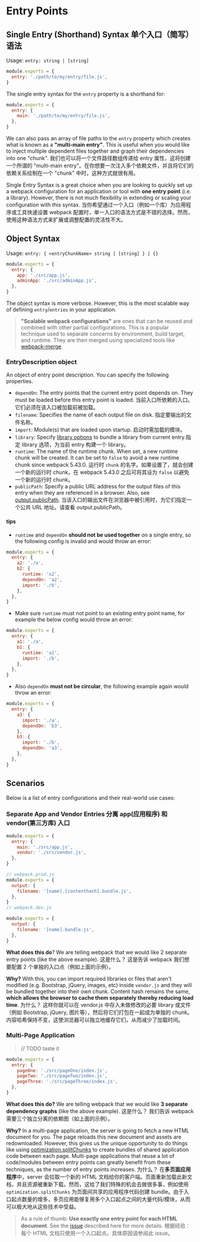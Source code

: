 # Entry Points

## Single Entry (Shorthand) Syntax 单个入口（简写）语法

Usage: `entry: string | [string]`

```js
module.exports = {
  entry: './path/to/my/entry/file.js',
}
```

The single entry syntax for the `entry` property is a shorthand for:

```js
module.exports = {
  entry: {
    main: './path/to/my/entry/file.js',
  },
}
```

We can also pass an array of file paths to the `entry` property which creates what is known as a **"multi-main entry"**. This is useful when you would like to inject multiple dependent files together and graph their dependencies into one "chunk".
我们也可以将一个文件路径数组传递给 entry 属性，这将创建一个所谓的 "multi-main entry"。在你想要一次注入多个依赖文件，并且将它们的依赖关系绘制在一个 "chunk" 中时，这种方式就很有用。

Single Entry Syntax is a great choice when you are looking to quickly set up a webpack configuration for an application or tool with **one entry point** (i.e. a library). However, there is not much flexibility in extending or scaling your configuration with this syntax.
当你希望通过一个入口（例如一个库）为应用程序或工具快速设置 webpack 配置时，单一入口的语法方式是不错的选择。然而，使用这种语法方式来扩展或调整配置的灵活性不大。

## Object Syntax

Usage: `entry: { <entryChunkName> string | [string] } | {}`

```js
module.exports = {
  entry: {
    app: './src/app.js',
    adminApp: './src/adminApp.js',
  },
}
```

The object syntax is more verbose. However, this is the most scalable way of defining `entry`/`entries` in your application.

> **"Scalable webpack configurations"** are ones that can be reused and combined with other partial configurations. This is a popular technique used to separate concerns by environment, build target, and runtime. They are then merged using specialized tools like [webpack-merge](https://github.com/survivejs/webpack-merge).

### EntryDescription object

An object of entry point description. You can specify the following properties.

- `dependOn`: The entry points that the current entry point depends on. They must be loaded before this entry point is loaded. 当前入口所依赖的入口。它们必须在该入口被加载前被加载。
- `filename`: Specifies the name of each output file on disk. 指定要输出的文件名称。
- `import`: Module(s) that are loaded upon startup. 启动时需加载的模块。
- `library`: Specify [library options](https://webpack.js.org/configuration/output/#outputlibrary) to bundle a library from current entry.指定 library 选项，为当前 entry 构建一个 library。
- `runtime`: The name of the runtime chunk. When set, a new runtime chunk will be created. It can be set to `false` to avoid a new runtime chunk since webpack 5.43.0. 运行时 `chunk` 的名字。如果设置了，就会创建一个新的运行时 chunk。在 webpack 5.43.0 之后可将其设为 `false` 以避免一个新的运行时 chunk。
- `publicPath`: Specify a public URL address for the output files of this entry when they are referenced in a browser. Also, see [output.publicPath](https://webpack.js.org/configuration/output/#outputpublicpath). 当该入口的输出文件在浏览器中被引用时，为它们指定一个公共 URL 地址。请查看 output.publicPath。

#### tips

- `runtime` and `dependOn` **should not be used together** on a single entry, so the following config is invalid and would throw an error:

```js
module.exports = {
  entry: {
    a2: './a',
    b2: {
      runtime: 'x2',
      dependOn: 'a2',
      import: './b',
    },
  },
}
```

- Make sure `runtime` must not point to an existing entry point name, for example the below config would throw an error:

```js
module.exports = {
  entry: {
    a1: './a',
    b1: {
      runtime: 'a1',
      import: './b',
    },
  },
}
```

- Also `dependOn` **must not be circular**, the following example again would throw an error:

```js
module.exports = {
  entry: {
    a3: {
      import: './a',
      dependOn: 'b3',
    },
    b3: {
      import: './b',
      dependOn: 'a3',
    },
  },
}
```

## Scenarios

Below is a list of entry configurations and their real-world use cases:

### Separate App and Vendor Entries 分离 app(应用程序) 和 vendor(第三方库) 入口

```js
module.exports = {
  entry: {
    main: './src/app.js',
    vendor: './src/vendor.js',
  },
}
```

```js
// webpack.prod.js
module.exports = {
  output: {
    filename: '[name].[contenthash].bundle.js',
  },
}
// webpack.dev.js

module.exports = {
  output: {
    filename: '[name].bundle.js',
  },
}
```

**What does this do**? We are telling webpack that we would like 2 separate entry points (like the above example).
这是什么？ 这是告诉 webpack 我们想要配置 2 个单独的入口点（例如上面的示例）。

**Why?** With this, you can import required libraries or files that aren't modified (e.g. Bootstrap, jQuery, images, etc) inside `vendor.js` and they will be bundled together into their own chunk. Content hash remains the same, **which allows the browser to cache them separately thereby reducing load time**.
为什么？ 这样你就可以在 vendor.js 中存入未做修改的必要 library 或文件（例如 Bootstrap, jQuery, 图片等），然后将它们打包在一起成为单独的 chunk。内容哈希保持不变，这使浏览器可以独立地缓存它们，从而减少了加载时间。

### Multi-Page Application

> // TODO taste it

```js
module.exports = {
  entry: {
    pageOne: './src/pageOne/index.js',
    pageTwo: './src/pageTwo/index.js',
    pageThree: './src/pageThree/index.js',
  },
}
```

**What does this do?** We are telling webpack that we would like **3 separate dependency graphs** (like the above example).
这是什么？ 我们告诉 webpack 需要三个独立分离的依赖图（如上面的示例）。

**Why?** In a multi-page application, the server is going to fetch a new HTML document for you. The page reloads this new document and assets are redownloaded. However, this gives us the unique opportunity to do things like using [optimization.splitChunks](https://webpack.js.org/configuration/optimization/#optimizationsplitchunks) to create bundles of shared application code between each page. Multi-page applications that reuse a lot of code/modules between entry points can greatly benefit from these techniques, as the number of entry points increases.
为什么？ 在**多页面应用程序**中，server 会拉取一个新的 HTML 文档给你的客户端。页面重新加载此新文档，并且资源被重新下载。然而，这给了我们特殊的机会去做很多事，例如使用 `optimization.splitChunks` 为页面间共享的应用程序代码创建 bundle。由于入口起点数量的增多，多页应用能够复用多个入口起点之间的大量代码/模块，从而可以极大地从这些技术中受益。

> As a rule of thumb: **Use exactly one entry point for each HTML document**. See the [issue](https://bundlers.tooling.report/code-splitting/multi-entry/#webpack) described here for more details.
> 根据经验：每个 HTML 文档只使用一个入口起点。具体原因请参阅此 issue。
